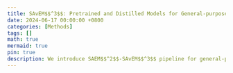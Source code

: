 ```yaml
---
title: SAvEM$$^3$$: Pretrained and Distilled Models for General-purpose 3D Neuron Reconstruction 
date: 2024-06-17 00:00:00 +0800
categories: [Methods]
tags: []
math: true
mermaid: true
pin: true
description: We introduce SAEM$$^2$$-SAvEM$$^3$$ pipeline for general-purpose neuron reconstruction, which extends general-purpose auxiliary tasks for SAM and lifts into the 3D U-Net by full-stage distillation.
---
```


